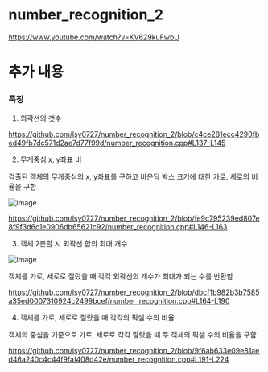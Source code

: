 # number_recognition_2

https://www.youtube.com/watch?v=KV629kuFwbU
 
# 추가 내용

### 특징
1. 외곽선의 갯수

https://github.com/lsy0727/number_recognition_2/blob/c4ce281ecc4290fbed49fb7dc571d2ae7d77f99d/number_recognition.cpp#L137-L145

2. 무게중심 x, y좌표 비

검출된 객체의 무게중심의 x, y좌표를 구하고 바운딩 박스 크기에 대한 가로, 세로의 비율을 구함

![image](https://github.com/lsy0727/number_recognition_2/assets/92630416/27a99d99-d4e9-4746-9236-3bf19bc9547d)

https://github.com/lsy0727/number_recognition_2/blob/fe9c795239ed807e8f9f3d6c1e0906db65621c92/number_recognition.cpp#L146-L163

3. 객체 2분할 시 외곽선 합의 최대 개수

 ![image](https://github.com/lsy0727/number_recognition_2/assets/92630416/6282e8ae-a5bf-45f3-9530-2220342d85c7)

객체를 가로, 세로로 잘랐을 때 각각 외곽선의 개수가 최대가 되는 수를 반환함

https://github.com/lsy0727/number_recognition_2/blob/dbcf1b982b3b7585a35ed0007310924c2499bcef/number_recognition.cpp#L164-L190

4. 객체를 가로, 세로로 잘랐을 때 각각의 픽셀 수의 비율

객체의 중심을 기준으로 가로, 세로로 각각 잘랐을 때 두 객체의 픽셀 수의 비율을 구함

https://github.com/lsy0727/number_recognition_2/blob/9f6ab633e09e81aed46a240c4c44f9faf408d42e/number_recognition.cpp#L191-L224
